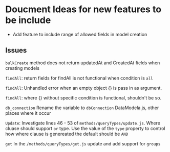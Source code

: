 # Doucment Ideas for new features to be include

* Add feature to include range of allowed fields in model creation

## Issues

`bulkCreate` method does not return updatedAt and CreatedAt fields when creating models

`findAll`: return fields for findAll is not functional when condition is `all`

`findAll`: Unhandled error when an empty object {} is pass in as argument.

`findAll`: where {} without specific condition is functional, shouldn't be so.

`db_connection` Rename the variable to `dbConnection` DataModela.js, other places where it occur

`Update`: Investigate lines 46 - 53 of `methods/queryTypes/update.js`. Where cluase should support `or` type. Use the value of the `type` property to control how where clause is genereated the default should be `AND`

`get` In the `/methods/queryTypes/get.js` update and add support for `groups`



